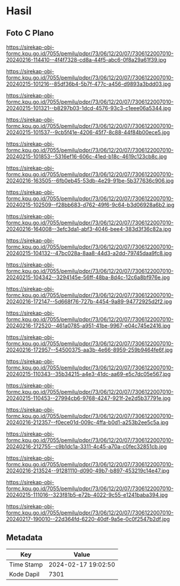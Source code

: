 # Hasil

## Foto C Plano

https://sirekap-obj-formc.kpu.go.id/7055/pemilu/pdpr/73/06/12/20/07/7306122007010-20240216-114410--4f4f7328-cd8a-44f5-abc6-0f8a29a61f39.jpg

https://sirekap-obj-formc.kpu.go.id/7055/pemilu/pdpr/73/06/12/20/07/7306122007010-20240215-101216--85df36b4-5b7f-477c-a456-d9893a3bdd03.jpg

https://sirekap-obj-formc.kpu.go.id/7055/pemilu/pdpr/73/06/12/20/07/7306122007010-20240215-101321--b8297b03-1dcd-4576-93c3-c1eee06a5344.jpg

https://sirekap-obj-formc.kpu.go.id/7055/pemilu/pdpr/73/06/12/20/07/7306122007010-20240215-101537--9cb5f41e-4206-45f7-8c88-44f84b00ece5.jpg

https://sirekap-obj-formc.kpu.go.id/7055/pemilu/pdpr/73/06/12/20/07/7306122007010-20240215-101853--5316ef16-606c-41ed-b18c-4619c123cb8c.jpg

https://sirekap-obj-formc.kpu.go.id/7055/pemilu/pdpr/73/06/12/20/07/7306122007010-20240216-163505--6fb0eb45-53db-4e29-91be-5b377636c906.jpg

https://sirekap-obj-formc.kpu.go.id/7055/pemilu/pdpr/73/06/12/20/07/7306122007010-20240215-102509--f28bb683-d762-49f6-9c64-b3d06928a6b2.jpg

https://sirekap-obj-formc.kpu.go.id/7055/pemilu/pdpr/73/06/12/20/07/7306122007010-20240216-164008--3efc3da1-abf3-4046-bee4-383d3f36c82a.jpg

https://sirekap-obj-formc.kpu.go.id/7055/pemilu/pdpr/73/06/12/20/07/7306122007010-20240215-104132--47bc028a-8aa8-44d3-a2dd-79745daa9fc8.jpg

https://sirekap-obj-formc.kpu.go.id/7055/pemilu/pdpr/73/06/12/20/07/7306122007010-20240215-104342--3294145e-56ff-48ba-8d4c-12c6a8bf976e.jpg

https://sirekap-obj-formc.kpu.go.id/7055/pemilu/pdpr/73/06/12/20/07/7306122007010-20240216-172147--5d668f76-727b-4454-9a89-94772925d2f2.jpg

https://sirekap-obj-formc.kpu.go.id/7055/pemilu/pdpr/73/06/12/20/07/7306122007010-20240216-172520--461a0785-a951-41be-9967-e04c745e2416.jpg

https://sirekap-obj-formc.kpu.go.id/7055/pemilu/pdpr/73/06/12/20/07/7306122007010-20240216-172957--54500375-aa3b-4e66-8959-259b9464fe6f.jpg

https://sirekap-obj-formc.kpu.go.id/7055/pemilu/pdpr/73/06/12/20/07/7306122007010-20240215-110343--35b34215-a4e3-41dc-aa69-e5c7dc05e567.jpg

https://sirekap-obj-formc.kpu.go.id/7055/pemilu/pdpr/73/06/12/20/07/7306122007010-20240215-110453--27994cb6-9768-4247-921f-2e2d5b37791e.jpg

https://sirekap-obj-formc.kpu.go.id/7055/pemilu/pdpr/73/06/12/20/07/7306122007010-20240216-212357--f0ece01d-009c-4ffa-b0d1-a253b2ee5c5a.jpg

https://sirekap-obj-formc.kpu.go.id/7055/pemilu/pdpr/73/06/12/20/07/7306122007010-20240216-212755--c9b1dc1a-3311-4c45-a70a-c0fec32851cb.jpg

https://sirekap-obj-formc.kpu.go.id/7055/pemilu/pdpr/73/06/12/20/07/7306122007010-20240216-213524--91281110-d090-49b7-b897-453219c14e47.jpg

https://sirekap-obj-formc.kpu.go.id/7055/pemilu/pdpr/73/06/12/20/07/7306122007010-20240215-111016--323f81b5-e72b-4022-9c55-e1241baba394.jpg

https://sirekap-obj-formc.kpu.go.id/7055/pemilu/pdpr/73/06/12/20/07/7306122007010-20240217-190010--22d364fd-6220-40df-9a5e-0c0f2547b2df.jpg


## Metadata

| Key        | Value               |
| ---------- | ------------------- |
| Time Stamp | 2024-02-17 19:02:50 |
| Kode Dapil | 7301                |




